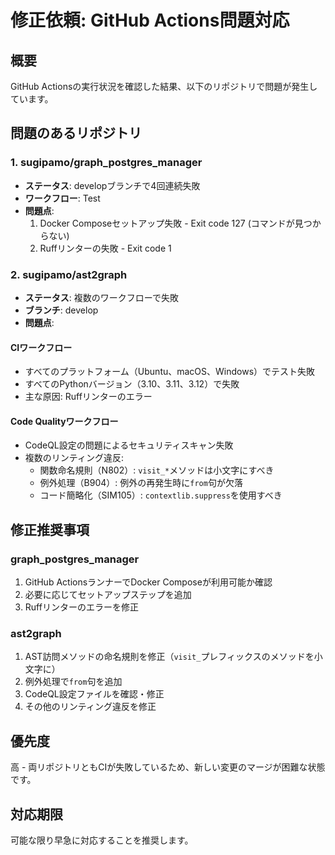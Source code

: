 # 修正依頼: GitHub Actions問題対応

## 概要
GitHub Actionsの実行状況を確認した結果、以下のリポジトリで問題が発生しています。

## 問題のあるリポジトリ

### 1. sugipamo/graph_postgres_manager
- **ステータス**: developブランチで4回連続失敗
- **ワークフロー**: Test
- **問題点**:
  1. Docker Composeセットアップ失敗 - Exit code 127 (コマンドが見つからない)
  2. Ruffリンターの失敗 - Exit code 1

### 2. sugipamo/ast2graph
- **ステータス**: 複数のワークフローで失敗
- **ブランチ**: develop
- **問題点**:

#### CIワークフロー
- すべてのプラットフォーム（Ubuntu、macOS、Windows）でテスト失敗
- すべてのPythonバージョン（3.10、3.11、3.12）で失敗
- 主な原因: Ruffリンターのエラー

#### Code Qualityワークフロー
- CodeQL設定の問題によるセキュリティスキャン失敗
- 複数のリンティング違反:
  - 関数命名規則（N802）: `visit_*`メソッドは小文字にすべき
  - 例外処理（B904）: 例外の再発生時に`from`句が欠落
  - コード簡略化（SIM105）: `contextlib.suppress`を使用すべき

## 修正推奨事項

### graph_postgres_manager
1. GitHub ActionsランナーでDocker Composeが利用可能か確認
2. 必要に応じてセットアップステップを追加
3. Ruffリンターのエラーを修正

### ast2graph
1. AST訪問メソッドの命名規則を修正（`visit_`プレフィックスのメソッドを小文字に）
2. 例外処理で`from`句を追加
3. CodeQL設定ファイルを確認・修正
4. その他のリンティング違反を修正

## 優先度
高 - 両リポジトリともCIが失敗しているため、新しい変更のマージが困難な状態です。

## 対応期限
可能な限り早急に対応することを推奨します。